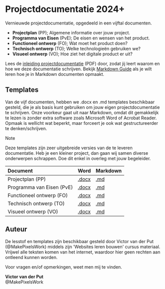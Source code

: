 # Projectdocumentatie 2024+

Vernieuwde projectdocumentatie, opgedeeld in een vijftal documenten. 

- **Projectplan** (PP); Algemene informatie over jouw project.  
- **Programma van Eisen** (PvE); De eisen en wensen van het product.
- **Functioneel ontwerp** (FO); Wat moet het product doen?
- **Technisch ontwerp** (TO); Welke technologieën gebruiken we?
- **Visueel ontwerp** (VO); Hoe ziet het digitale product er uit?

Lees de [inleiding projectdocumentatie][A] (PDF) door, zodat jij leert waarom en hoe we deze documentatie schrijven. Bekijk [Markdown Guide][B] als je wilt leren hoe je in Markdown documenten opmaakt.


## Templates

Van de vijf documenten, hebben we .docx en .md templates beschikbaar gesteld, die je als basis kunt gebruiken om jouw eigen projectdocumentatie te schrijven. Onze voorkeur gaat uit naar Markdown, omdat dit gemakkelijk te lezen is zonder extra software zoals Microsoft Word of Acrobat Reader. Opmaak is wellicht wat beperkt, maar forceert je ook wat gestructureerder te denken/schrijven.

> [!NOTE]  
> Deze templates zijn zeer uitgebreide versies van de te leveren documentatie. Heb je een kleiner project, dan gaan wij samen diverse onderwerpen schrappen. Doe dit enkel in overleg met jouw begeleider.

| Document                  | Word       | Markdown  |
| :---                      | :---       | :---       |
| Projectplan (PP)          | [.docx][1] | [.md][6]  |
| Programma van Eisen (PvE) | [.docx][2] | [.md][7]  |
| Functioneel ontwerp (FO)  | [.docx][3] | [.md][8]  |
| Technisch ontwerp (TO)    | [.docx][4] | [.md][9]  |
| Visueel ontwerp (VO)      | [.docx][5] | [.md][10] |


## Auteur

De lesstof en templates zijn beschikbaar gesteld door Victor van der Put (@MakePixelsWork) middels zijn 'Websites leren bouwen' cursus materiaal. Vrijwel alle teksten komen van het internet, waardoor hier geen rechten aan ontleend kunnen worden.

Voor vragen en/of opmerkingen, weet men mij te vinden.

**Victor van der Put**<br>
@MakePixelsWork


<!-- LINKS IN THIS DOCUMENT -->
[1]: <./docs/pp.docx>
[2]: <./docs/pve.docx>
[3]: <./docs/fo.docx>
[4]: <./docs/to.docx>
[5]: <./docs/vo.docx>
[6]: <./docs/pp.md>
[7]: <./docs/pve.md>
[8]: <./docs/fo.md>
[9]: <./docs/to.md>
[10]: <./docs/vo.md>

[A]: <./docs/a04 - Projectdocumentatie.pdf>
[B]: https://www.markdownguide.org/